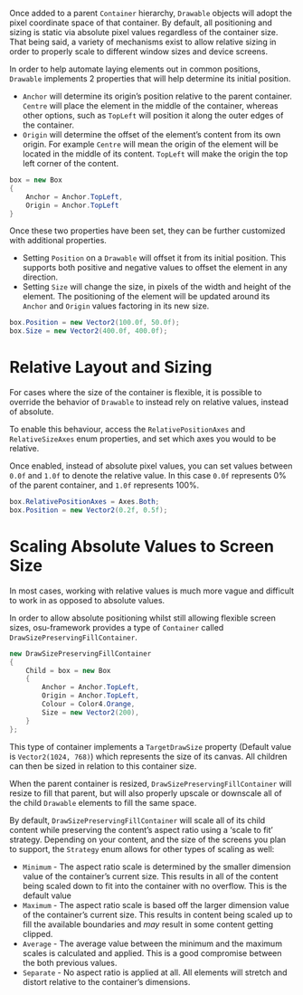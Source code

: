 Once added to a parent `Container` hierarchy, `Drawable` objects will adopt the pixel coordinate space of that container. By default, all positioning and sizing is static via absolute pixel values regardless of the container size. That being said, a variety of mechanisms exist to allow relative sizing in order to properly scale to different window sizes and device screens.

In order to help automate laying elements out in common positions, `Drawable` implements 2 properties that will help  determine its initial position.

* `Anchor` will determine its origin’s position relative to the parent container. `Centre` will place the element in the middle of the container, whereas other options, such as `TopLeft` will position it along the outer edges of the container.
* `Origin` will determine the offset of the element’s content from its own origin. For example `Centre` will mean the origin of the element will be located in the middle of its content. `TopLeft` will make the origin the top left corner of the content.

```csharp
box = new Box
{
	Anchor = Anchor.TopLeft,
	Origin = Anchor.TopLeft
}
```

Once these two properties have been set, they can be further customized with additional properties.

* Setting `Position` on a `Drawable` will offset it from its initial position. This supports both positive and negative values to offset the element in any direction.
* Setting `Size` will change the size, in pixels of the width and height of the element. The positioning of the element will be updated around its `Anchor` and `Origin` values factoring in its new size.

```csharp
box.Position = new Vector2(100.0f, 50.0f);
box.Size = new Vector2(400.0f, 400.0f);
```

# Relative Layout and Sizing

For cases where the size of the container is flexible, it is possible to override the behavior of `Drawable` to instead rely on relative values, instead of absolute.

To enable this behaviour, access the `RelativePositionAxes` and `RelativeSizeAxes` enum properties, and set which axes you would to be relative.

Once enabled, instead of absolute pixel values, you can set values between `0.0f` and `1.0f` to denote the relative value. In this case `0.0f` represents 0% of the parent container, and `1.0f` represents 100%.

```csharp
box.RelativePositionAxes = Axes.Both;
box.Position = new Vector2(0.2f, 0.5f);
```

# Scaling Absolute Values to Screen Size

In most cases, working with relative values is much more vague and difficult to work in as opposed to absolute values.

In order to allow absolute positioning whilst still allowing flexible screen sizes, osu-framework provides a type of `Container` called `DrawSizePreservingFillContainer`.

```csharp
new DrawSizePreservingFillContainer
{
    Child = box = new Box
    {
        Anchor = Anchor.TopLeft,
        Origin = Anchor.TopLeft,
        Colour = Color4.Orange,
        Size = new Vector2(200),
    }
};
```

This type of container implements a `TargetDrawSize` property (Default value is `Vector2(1024, 768)`) which represents the size of its canvas. All children can then be sized in relation to this container size.

When the parent container is resized, `DrawSizePreservingFillContainer` will resize to fill that parent, but will also properly upscale or downscale all of the child `Drawable` elements to fill the same space.

By default, `DrawSizePreservingFillContainer` will scale all of its child content while preserving the content’s aspect ratio using a ‘scale to fit’ strategy. Depending on your content, and the size of the screens you plan to support, the `Strategy` enum allows for other types of scaling as well:

* `Minimum` - The aspect ratio scale is determined by the smaller dimension value of the container’s current size. This results in all of the content being scaled down to fit into the container with no overflow. This is the default value
* `Maximum` - The aspect ratio scale is based off the larger dimension value of the container’s current size. This results in content being scaled up to fill the available boundaries and *may* result in some content getting clipped.
* `Average` - The average value between the minimum and the maximum scales is calculated and applied. This is a good compromise between the both previous values.
* `Separate` - No aspect ratio is applied at all. All elements will stretch and distort relative to the container’s dimensions.
